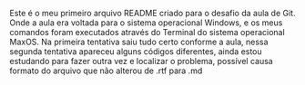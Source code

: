 Este é o meu primeiro arquivo README criado para o desafio da aula de Git. Onde a aula era voltada para o sistema operacional Windows, e os meus comandos foram executados através do Terminal do sistema operacional MaxOS.
Na primeira tentativa saiu tudo certo conforme a aula, nessa segunda tentativa apareceu alguns códigos diferentes, ainda estou estudando para fazer outra vez e localizar o problema, possível causa formato do arquivo que não alterou de .rtf para .md

